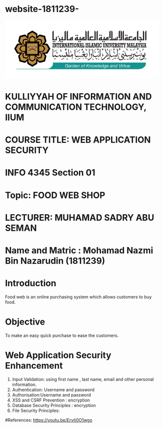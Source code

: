 # website-1811239-
![This is an image](https://github.com/nazmi038/website-1811239-/blob/main/Images/2560px-IIUM_Logo_.svg.png)


# KULLIYYAH OF INFORMATION AND COMMUNICATION TECHNOLOGY, IIUM
 
#  COURSE TITLE: WEB APPLICATION SECURITY
 
 
#  INFO 4345 Section 01
#  Topic:  FOOD WEB SHOP
 

#  LECTURER: MUHAMAD SADRY ABU SEMAN
# Name and Matric : Mohamad Nazmi Bin Nazarudin (1811239) 

#  Introduction

Food web is an online purchasing system which allows customers to buy food.


# Objective

To make an easy quick purchase to ease the customers.

# Web Application Security Enhancement

1. Input Validation: using first name , last name, email and other personal information.
2.  Authentication: Username and password
3.  Authorisation:Username and password
4.  XSS and CSRF Prevention : encryption
5.  Database Security Principles : encryption
6.  File Security Principles: 

#References:  https://youtu.be/Ervti0O1wgo


